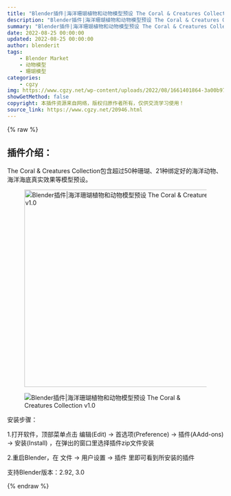 ```yaml
---
title: "Blender插件|海洋珊瑚植物和动物模型预设 The Coral & Creatures Collection v1.0"
description: "Blender插件|海洋珊瑚植物和动物模型预设 The Coral & Creatures Collection v1.0"
summary: "Blender插件|海洋珊瑚植物和动物模型预设 The Coral & Creatures Collection v1.0"
date: 2022-08-25 00:00:00
updated: 2022-08-25 00:00:00
author: blenderit
tags: 
    - Blender Market
    - 动物模型
    - 珊瑚模型
categories:
    - cgzy
img: https://www.cgzy.net/wp-content/uploads/2022/08/1661401864-3a00b973841276b.jpg
showGetMethod: false
copyright: 本插件资源来自网络，版权归原作者所有，仅供交流学习使用！
source_link: https://www.cgzy.net/20946.html
---
```


{% raw %}
<div class="wp-block-pandastudio-title"><div class="title_style_01"><h2 id="h2-0">插件介绍：</h2></div></div><p class="is-style-text-indent-2em">The Coral &amp; Creatures Collection包含超过50种珊瑚、21种绑定好的海洋动物、海洋海底真实效果等模型预设。</p><div class="wp-block-image is-style-border-round-and-with-shadow"><figure class="aligncenter size-full"><img fetchpriority="high" decoding="async" width="512" height="458" src="https://www.cgzy.net/wp-content/uploads/2022/08/1661401864-3a00b973841276b.jpg" class="wp-image-20947" title="Blender插件|海洋珊瑚植物和动物模型预设 The Coral &amp; Creatures Collection v1.0" alt="Blender插件|海洋珊瑚植物和动物模型预设 The Coral &amp; Creatures Collection v1.0"></figure></div><div class="wp-block-image is-style-border-round-and-with-shadow"><figure class="aligncenter size-large"><img decoding="async" src="https://img.alicdn.com/imgextra/i3/717183932/O1CN01sMp77B1euu6iHAxiH_!!717183932.jpg" title="Blender插件|海洋珊瑚植物和动物模型预设 The Coral &amp; Creatures Collection v1.0" alt="Blender插件|海洋珊瑚植物和动物模型预设 The Coral &amp; Creatures Collection v1.0"></figure></div><div class="wp-block-pandastudio-title"><div class="title_style_01"><p>安装步骤：</p></div></div><p>1.打开软件，顶部菜单点击 编辑(Edit) → 首选项(Preference) → 插件(AAdd-ons) → 安装(Install) ，在弹出的窗口里选择插件zip文件安装</p><p>2.重启Blender，在 文件 → 用户设置 → 插件 里即可看到所安装的插件</p><div class="wp-block-pandastudio-tips"><div class="tip success "><p>支持Blender版本：2.92, 3.0</p>
</div></div>
<div style="display: none">cgzy</div>
{% endraw %}